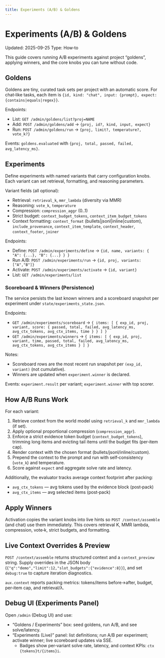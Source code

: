 ```yaml
---
title: Experiments (A/B) & Goldens
---
```


# Experiments (A/B) & Goldens

Updated: 2025-09-25
Type: How‑to

This guide covers running A/B experiments against project “goldens”, applying winners, and the core knobs you can tune without code.

## Goldens

Goldens are tiny, curated task sets per project with an automatic score. For chat‑like tasks, each item is `{id, kind: "chat", input: {prompt}, expect: {contains|equals|regex}}`.

Endpoints:

- List: `GET /admin/goldens/list?proj=NAME`
- Add: `POST /admin/goldens/add` → `{proj, id?, kind, input, expect}`
- Run: `POST /admin/goldens/run` → `{proj, limit?, temperature?, vote_k?}`

Events: `goldens.evaluated` with `{proj, total, passed, failed, avg_latency_ms}`.

## Experiments

Define experiments with named variants that carry configuration knobs. Each variant can set retrieval, formatting, and reasoning parameters.

Variant fields (all optional):

- Retrieval: `retrieval_k`, `mmr_lambda` (diversity via MMR)
- Reasoning: `vote_k`, `temperature`
- Compression: `compression_aggr` (0..1)
- Strict budget: `context_budget_tokens`, `context_item_budget_tokens`
- Context formatting: `context_format` (bullets|jsonl|inline|custom), `include_provenance`, `context_item_template`, `context_header`, `context_footer`, `joiner`

Endpoints:

- Define: `POST /admin/experiments/define` → `{id, name, variants: { "A": {...}, "B": {...} } }`
- Run A/B: `POST /admin/experiments/run` → `{id, proj, variants: ["A","B"]}`
- Activate: `POST /admin/experiments/activate` → `{id, variant}`
- List: `GET /admin/experiments/list`

### Scoreboard & Winners (Persistence)

The service persists the last known winners and a scoreboard snapshot per experiment under `state/experiments_state.json`.

Endpoints:

- `GET /admin/experiments/scoreboard` → `{ items: [ { exp_id, proj, variant, score: { passed, total, failed, avg_latency_ms, avg_ctx_tokens, avg_ctx_items, time } } ] }`
- `GET /admin/experiments/winners` → `{ items: [ { exp_id, proj, variant, time, passed, total, failed, avg_latency_ms, avg_ctx_tokens, avg_ctx_items } ] }`

Notes:

- Scoreboard rows are the most recent run snapshot per `(exp_id, variant)` (not cumulative).
- Winners are updated when `experiment.winner` is declared.

Events: `experiment.result` per variant; `experiment.winner` with top scorer.

## How A/B Runs Work

For each variant:

1. Retrieve context from the world model using `retrieval_k` and `mmr_lambda` (if set).
2. Apply optional proportional compression (`compression_aggr`).
3. Enforce a strict evidence token budget (`context_budget_tokens`), trimming long items and evicting tail items until the budget fits (per‑item cap).
4. Render context with the chosen format (bullets/jsonl/inline/custom).
5. Prepend the context to the prompt and run with self‑consistency (`vote_k`) and temperature.
6. Score against `expect` and aggregate solve rate and latency.

Additionally, the evaluator tracks average context footprint after packing:

- `avg_ctx_tokens` — avg tokens used by the evidence block (post‑pack)
- `avg_ctx_items` — avg selected items (post‑pack)

## Apply Winners

Activation copies the variant knobs into live hints so `POST /context/assemble` (and chat) use them immediately. This covers retrieval K, MMR lambda, compression, vote‑k, strict budgets, and formatting.

## Live Context Overrides & Preview

`POST /context/assemble` returns structured context and a `context_preview` string. Supply overrides in the JSON body (`{"q":"demo","limit":12,"slot_budgets":{"evidence":8}}`), and set `debug:true` to capture iteration diagnostics.

`aux.context` reports packing metrics: tokens/items before→after, budget, per‑item cap, and retrieval/λ.

## Debug UI (Experiments Panel)

Open `/admin` (Debug UI) and use:

- “Goldens / Experiments” box: seed goldens, run A/B, and see solve/latency.
- “Experiments (Live)” panel: list definitions; run A/B per experiment; activate winner; live scoreboard updates via SSE.
  - Badges show per‑variant solve rate, latency, and context KPIs: `ctx {tokens}t/{items}i`.
